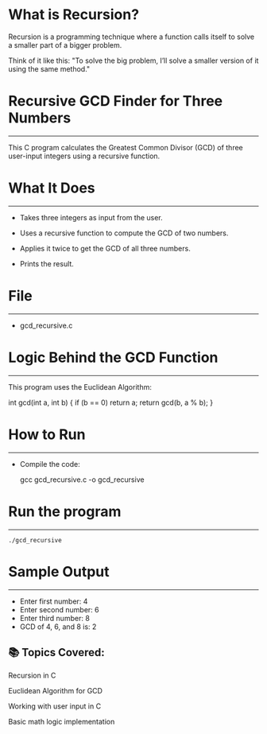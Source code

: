 # What is Recursion?

Recursion is a programming technique where a function calls itself to solve a smaller part of a bigger problem.

Think of it like this: "To solve the big problem, I’ll solve a smaller version of it using the same method."


# Recursive GCD Finder for Three Numbers
----------------------------------------
This C program calculates the Greatest Common Divisor (GCD) of three user-input integers using a recursive function.


# What It Does
--------------
* Takes three integers as input from the user.

* Uses a recursive function to compute the GCD of two numbers.

* Applies it twice to get the GCD of all three numbers.

* Prints the result.


# File
------
* gcd_recursive.c


# Logic Behind the GCD Function
-------------------------------
This program uses the Euclidean Algorithm:

int gcd(int a, int b) {
    if (b == 0)
        return a;
    return gcd(b, a % b);
}


# How to Run
------------
* Compile the code:

	gcc gcd_recursive.c -o gcd_recursive


# Run the program
-----------------
	./gcd_recursive


# Sample Output
---------------
* Enter first number: 4
* Enter second number: 6
* Enter third number: 8
* GCD of 4, 6, and 8 is: 2


📚 Topics Covered:
------------------
Recursion in C

Euclidean Algorithm for GCD

Working with user input in C

Basic math logic implementation